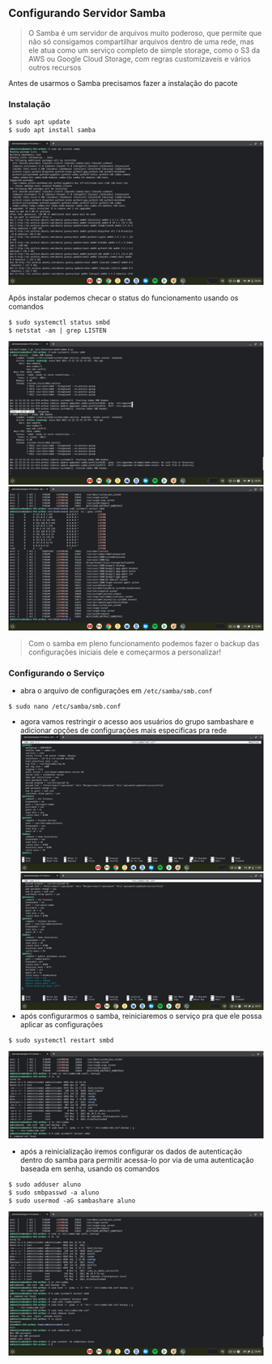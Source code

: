## Configurando Servidor Samba

> O Samba é um servidor de arquivos muito poderoso, que permite que não só consigamos compartilhar arquivos dentro de uma rede, mas ele atua como um serviço completo de simple storage, como o S3 da AWS ou Google Cloud Storage, com regras customizaveis e vários outros recursos

Antes de usarmos o Samba precisamos fazer a instalação do pacote

### Instalação
```shell
$ sudo apt update
$ sudo apt install samba
```
![install samba](../../media/images/7.jpg)

Após instalar podemos checar o status do funcionamento usando os comandos
```shell
$ sudo systemctl status smbd
$ netstat -an | grep LISTEN
```
![check smbd status](../../media/images/8.jpg)
![check smbd status](../../media/images/9.jpg)

> Com o samba em pleno funcionamento podemos fazer o backup das configurações iniciais dele e começarmos a personalizar!

### Configurando o Serviço
* abra o arquivo de configurações em `/etc/samba/smb.conf`
```shell
$ sudo nano /etc/samba/smb.conf
```
* agora vamos restringir o acesso aos usuários do grupo sambashare e adicionar opções de configurações mais especificas pra rede
![smb1](../../media/images/10.jpg)
![smb1](../../media/images/11.jpg)
* após configurarmos o samba, reiniciaremos o serviço pra que ele possa aplicar as configurações
```shell
$ sudo systemctl restart smbd
```
![smb1](../../media/images/12.jpg)
* após a reinicialização iremos configurar os dados de autenticação dentro do samba para permitir acessa-lo por via de uma autenticação baseada em senha, usando os comandos
```shell
$ sudo adduser aluno
$ sudo smbpasswd -a aluno
$ sudo usermod -aG sambashare aluno
```
![smb1](../../media/images/13.jpg)